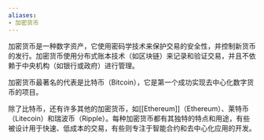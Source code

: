 ```yaml
---
aliases:
- 加密货币
---
```

加密货币是一种数字资产，它使用密码学技术来保护交易的安全性，并控制新货币的发行。加密货币使用分布式账本技术（如区块链）来记录和验证交易，并且不依赖于中央机构（如银行或政府）进行管理。

加密货币最著名的代表是比特币（Bitcoin），它是第一个成功实现去中心化数字货币的项目。

除了比特币，还有许多其他的加密货币，如[[Ethereum]]（Ethereum）、莱特币（Litecoin）和瑞波币（Ripple）。每种加密货币都有其独特的特点和用途，有些被设计用于快速、低成本的交易，有些则专注于智能合约和去中心化应用的开发。

